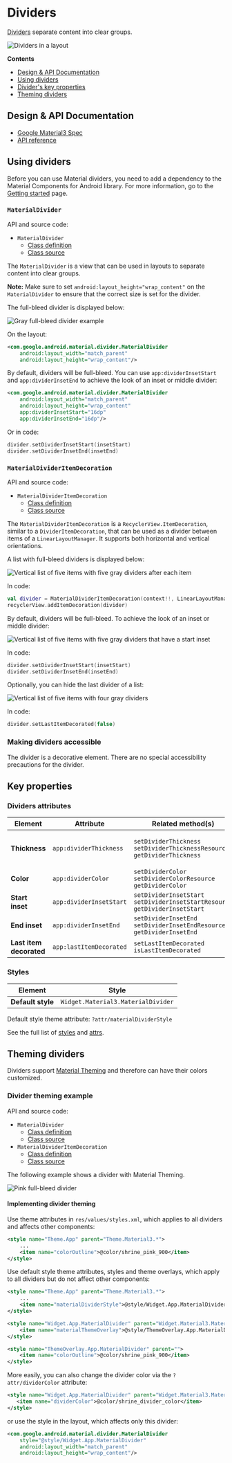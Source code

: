 <!--docs:
title: "Dividers"
layout: detail
section: components
excerpt: "Dividers separate content into clear groups."
iconId: divider
path: /catalog/dividers/
-->

# Dividers

[Dividers](https://material.io/components/dividers) separate content into clear
groups.

![Dividers in a layout](assets/dividers/divider_hero.png)

**Contents**

*   [Design & API Documentation](#design-api-documentation)
*   [Using dividers](#using-dividers)
*   [Divider's key properties](#key-properties)
*   [Theming dividers](#theming-dividers)

## Design & API Documentation

*   [Google Material3 Spec](https://material.io/components/divider/overview)
*   [API reference](https://developer.android.com/reference/com/google/android/material/divider/package-summary)

## Using dividers

Before you can use Material dividers, you need to add a dependency to the
Material Components for Android library. For more information, go to the
[Getting started](https://github.com/material-components/material-components-android/tree/master/docs/getting-started.md)
page.

### `MaterialDivider`

API and source code:

*   `MaterialDivider`
    *   [Class definition](https://developer.android.com/reference/com/google/android/material/divider/MaterialDivider)
    *   [Class source](https://github.com/material-components/material-components-android/tree/master/lib/java/com/google/android/material/divider/MaterialDivider.java)

The `MaterialDivider` is a view that can be used in layouts to separate content
into clear groups.

**Note:** Make sure to set `android:layout_height="wrap_content"` on the
`MaterialDivider` to ensure that the correct size is set for the divider.

The full-bleed divider is displayed below:

![Gray full-bleed divider example](assets/dividers/divider_view.png)

On the layout:

```xml
<com.google.android.material.divider.MaterialDivider
    android:layout_width="match_parent"
    android:layout_height="wrap_content"/>
```

By default, dividers will be full-bleed. You can use `app:dividerInsetStart` and
`app:dividerInsetEnd` to achieve the look of an inset or middle divider:

```xml
<com.google.android.material.divider.MaterialDivider
    android:layout_width="match_parent"
    android:layout_height="wrap_content"
    app:dividerInsetStart="16dp"
    app:dividerInsetEnd="16dp"/>
```

Or in code:

```kt
divider.setDividerInsetStart(insetStart)
divider.setDividerInsetEnd(insetEnd)
```

### `MaterialDividerItemDecoration`

API and source code:

*   `MaterialDividerItemDecoration`
    *   [Class definition](https://developer.android.com/reference/com/google/android/material/divider/MaterialDividerItemDecoration)
    *   [Class source](https://github.com/material-components/material-components-android/tree/master/lib/java/com/google/android/material/divider/MaterialDividerItemDecoration.java)

The `MaterialDividerItemDecoration` is a `RecyclerView.ItemDecoration`, similar
to a `DividerItemDecoration`, that can be used as a divider between items of a
`LinearLayoutManager`. It supports both horizontal and vertical orientations.

A list with full-bleed dividers is displayed below:

![Vertical list of five items with five gray dividers after each item](assets/dividers/divider_itemdecoration.png)

In code:

```kt
val divider = MaterialDividerItemDecoration(context!!, LinearLayoutManager.VERTICAL /*or LinearLayoutManager.HORIZONTAL*/)
recyclerView.addItemDecoration(divider)
```

By default, dividers will be full-bleed. To achieve the look of an inset or
middle divider:

![Vertical list of five items with five gray dividers that have a start inset](assets/dividers/divider_itemdecoration_inset.png)

In code:

```kt
divider.setDividerInsetStart(insetStart)
divider.setDividerInsetEnd(insetEnd)
```

Optionally, you can hide the last divider of a list:

![Vertical list of five items with four gray dividers](assets/dividers/divider_itemdecoration_hiddendivider.png)

In code:

```kt
divider.setLastItemDecorated(false)
```

### Making dividers accessible

The divider is a decorative element. There are no special accessibility
precautions for the divider.

## Key properties

### Dividers attributes

Element                 | Attribute               | Related method(s)                                                                    | Default value
----------------------- | ----------------------- | ------------------------------------------------------------------------------------ | -------------
**Thickness**           | `app:dividerThickness`  | `setDividerThickness`<br/>`setDividerThicknessResource`<br/>`getDividerThickness`    | `1dp` for the regular divider <br/> `8dp` for the heavy divider
**Color**               | `app:dividerColor`      | `setDividerColor`<br/>`setDividerColorResource`<br/>`getDividerColor`                | `?attr/colorOutline`
**Start inset**         | `app:dividerInsetStart` | `setDividerInsetStart`<br/>`setDividerInsetStartResource`<br/>`getDividerInsetStart` | `0dp`
**End inset**           | `app:dividerInsetEnd`   | `setDividerInsetEnd`<br/>`setDividerInsetEndResource`<br/>`getDividerInsetEnd`       | `0dp`
**Last item decorated** | `app:lastItemDecorated` | `setLastItemDecorated`<br/>`isLastItemDecorated`                                     | `true`

### Styles

Element           | Style
----------------- | -------------------------------------------
**Default style** | `Widget.Material3.MaterialDivider`

Default style theme attribute: `?attr/materialDividerStyle`

See the full list of
[styles](https://github.com/material-components/material-components-android/tree/master/lib/java/com/google/android/material/divider/res/values/styles.xml)
and
[attrs](https://github.com/material-components/material-components-android/tree/master/lib/java/com/google/android/material/divider/res/values/attrs.xml).

## Theming dividers

Dividers support
[Material Theming](https://material.io/components/selection-controls#theming) and therefore can have their colors customized.

### Divider theming example

API and source code:

*   `MaterialDivider`
    *   [Class definition](https://developer.android.com/reference/com/google/android/material/divider/MaterialDivider)
    *   [Class source](https://github.com/material-components/material-components-android/tree/master/lib/java/com/google/android/material/divider/MaterialDivider.java)
*   `MaterialDividerItemDecoration`
    *   [Class definition](https://developer.android.com/reference/com/google/android/material/divider/MaterialDividerItemDecoration)
    *   [Class source](https://github.com/material-components/material-components-android/tree/master/lib/java/com/google/android/material/divider/MaterialDividerItemDecoration.java)

The following example shows a divider with Material Theming.

![Pink full-bleed divider](assets/dividers/divider_theming.png)

#### Implementing divider theming

Use theme attributes in `res/values/styles.xml`, which applies to all dividers
and affects other components:

```xml
<style name="Theme.App" parent="Theme.Material3.*">
    ...
    <item name="colorOutline">@color/shrine_pink_900</item>
</style>
```

Use default style theme attributes, styles and theme overlays, which apply to
all dividers but do not affect other components:

```xml
<style name="Theme.App" parent="Theme.Material3.*">
    ...
    <item name="materialDividerStyle">@style/Widget.App.MaterialDivider</item>
</style>

<style name="Widget.App.MaterialDivider" parent="Widget.Material3.MaterialDivider">
    <item name="materialThemeOverlay">@style/ThemeOverlay.App.MaterialDivider</item>
</style>

<style name="ThemeOverlay.App.MaterialDivider" parent="">
    <item name="colorOutline">@color/shrine_pink_900</item>
</style>
```

More easily, you can also change the divider color via the `?attr/dividerColor`
attribute:

```xml
<style name="Widget.App.MaterialDivider" parent="Widget.Material3.MaterialDivider">
   <item name="dividerColor">@color/shrine_divider_color</item>
</style>
```

or use the style in the layout, which affects only this divider:

```xml
<com.google.android.material.divider.MaterialDivider
    style="@style/Widget.App.MaterialDivider"
    android:layout_width="match_parent"
    android:layout_height="wrap_content"/>
```
